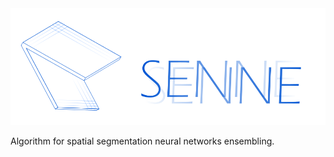 <img src="./docs/images/senne.png" width="550"/>

Algorithm for spatial segmentation neural networks ensembling. 
